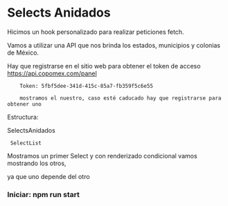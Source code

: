 # Selects Anidados

Hicimos un hook personalizado para realizar peticiones fetch. 

Vamos a utilizar una API que nos brinda los estados, municipios y colonias de México. 

Hay que registrarse en el sitio web para obtener el token de acceso https://api.copomex.com/panel 

        Token: 5fbf5dee-341d-415c-85a7-fb359f5c6e55   

        mostramos el nuestro, caso esté caducado hay que registrarse para obtener uno 

Estructura: 

  SelectsAnidados 

     SelectList 

Mostramos un primer Select y con renderizado condicional vamos mostrando los otros, 

ya que uno depende del otro 

### Iniciar: npm run start


